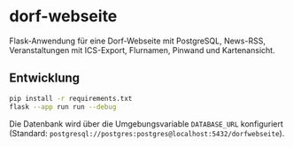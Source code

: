 # dorf-webseite

Flask-Anwendung für eine Dorf-Webseite mit PostgreSQL, News-RSS, Veranstaltungen mit ICS-Export, Flurnamen, Pinwand und Kartenansicht.

## Entwicklung

```bash
pip install -r requirements.txt
flask --app run run --debug
```

Die Datenbank wird über die Umgebungsvariable `DATABASE_URL` konfiguriert (Standard: `postgresql://postgres:postgres@localhost:5432/dorfwebseite`).
